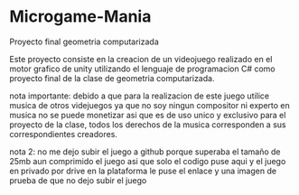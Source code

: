# Microgame-Mania
Proyecto final geometria computarizada

Este proyecto consiste en la creacion de un videojuego realizado en el motor grafico de unity utilizando el 
lenguaje de programacion C# como proyecto final de la clase de geometria computarizada.

nota importante: debido a que para la realizacion de este juego utilice musica de otros videjuegos ya que no
soy ningun compositor ni experto en musica no se puede monetizar asi que es de uso unico y exclusivo para el proyecto de la clase, todos los derechos
de la musica corresponden a sus correspondientes creadores.

nota 2: no me dejo subir el juego a github porque superaba el tamaño de 25mb aun comprimido el juego asi que solo el codigo puse aqui y
el juego en privado por drive en la plataforma le puse el enlace y una imagen de prueba de que no dejo subir el juego
